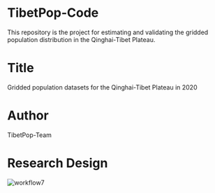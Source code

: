 # TibetPop-Code
This repository is the project for estimating and validating the gridded population distribution in the Qinghai-Tibet Plateau.

# Title
Gridded population datasets for the Qinghai-Tibet Plateau in 2020

# Author
TibetPop-Team

# Research Design
![workflow7](https://github.com/TibetPop-Team/TibetPop-Code/assets/167882789/16be735c-094d-4f88-a990-ae33bbe08b16)
